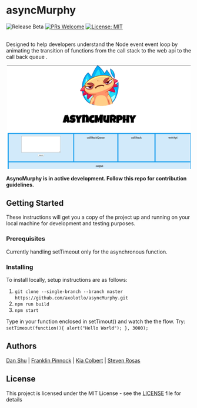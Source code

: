 # asyncMurphy

![Release Beta](https://img.shields.io/badge/release-beta-blue.svg)
[![PRs Welcome](https://img.shields.io/badge/PRs-welcome-brightgreen.svg)](https://github.com/axolotlo/asyncMurphy/pulls) 
[![License: MIT](https://img.shields.io/badge/License-MIT-yellow.svg)](https://opensource.org/licenses/MIT)<br/><br/>

 Designed to help developers understand the Node event event loop by animating the transition of functions from the call stack to the web api to the call back queue . <br/>
<p align="center">
  <img src ="./pictures/ScreenShot.png" width="500"/>
</p>

 **AsyncMurphy is in active development. Follow this repo for contribution guidelines.**
## Getting Started

These instructions will get you a copy of the project up and running on your local machine for development and testing purposes.

### Prerequisites
Currently handling setTimeout only for the asynchronous function.

### Installing

To install locally, setup instructions are as follows:

1. `git clone --single-branch --branch master https://github.com/axolotlo/asyncMurphy.git`
2. `npm run build`
3. `npm start`

Type in your function enclosed in setTimout() and watch the the flow. Try:
`setTimeout(function(){ alert("Hello World"); }, 3000);`

## Authors
[Dan Shu](https://github.com/danshuu) | [Franklin Pinnock](https://github.com/pinnockf) | [Kia Colbert](https://github.com/kiacolbert) | [Steven Rosas](https://github.com/srosas)

## License

This project is licensed under the MIT License - see the [LICENSE](./LICENSE) file for details


